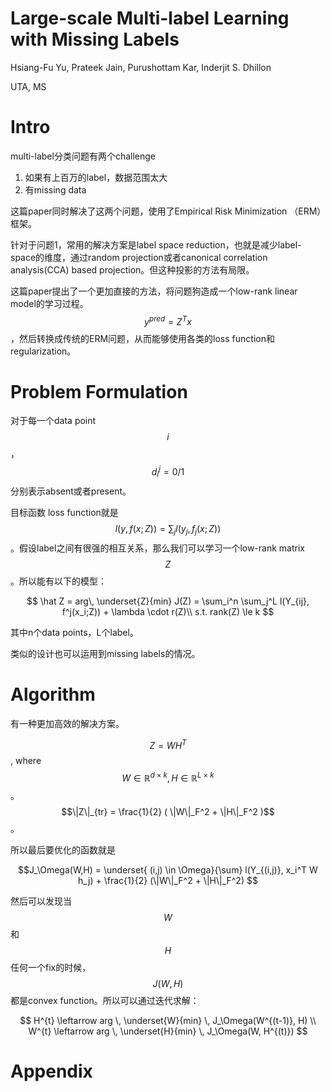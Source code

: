 # Large-scale Multi-label Learning with Missing Labels

Hsiang-Fu Yu, Prateek Jain, Purushottam Kar, Inderjit S. Dhillon

UTA, MS

# Intro

multi-label分类问题有两个challenge

1. 如果有上百万的label，数据范围太大
2. 有missing data

这篇paper同时解决了这两个问题，使用了Empirical Risk Minimization （ERM）框架。

针对于问题1，常用的解决方案是label space reduction，也就是减少label-space的维度，通过random projection或者canonical correlation analysis(CCA) based projection。但这种投影的方法有局限。

这篇paper提出了一个更加直接的方法，将问题狗造成一个low-rank linear model的学习过程。$$y^{pred} = Z^T x$$，然后转换成传统的ERM问题，从而能够使用各类的loss function和regularization。

# Problem Formulation

对于每一个data point $$i$$，$$d_i^j = 0/1$$分别表示absent或者present。

目标函数 loss function就是 $$ l(y, f(x;Z)) = \sum_j l( y_j, f_j(x;Z))$$。假设label之间有很强的相互关系，那么我们可以学习一个low-rank matrix $$Z$$。所以能有以下的模型：

$$
\hat Z = arg\, \underset{Z}{min} J(Z) = \sum_i^n \sum_j^L l(Y_{ij}, f^j(x_i;Z)) + \lambda \cdot r(Z)\\
s.t. rank(Z) \le k
$$

其中n个data points，L个label。

类似的设计也可以运用到missing labels的情况。

# Algorithm

有一种更加高效的解决方案。

$$Z = W H^T$$, where $$W \in \mathbb{R}^{d \times k}, H \in \mathbb{R}^{L \times k}$$。$$\|Z\|_{tr} = \frac{1}{2} ( \|W\|_F^2 + \|H\|_F^2 )$$。

所以最后要优化的函数就是

$$J_\Omega(W,H) = \underset{ (i,j) \in \Omega}{\sum} l(Y_{(i,j)}, x_i^T W h_j) + \frac{1}{2} (\|W\|_F^2 + \|H\|_F^2) $$

然后可以发现当$$W$$和$$H$$任何一个fix的时候，$$J(W,H)$$都是convex function。所以可以通过迭代求解：

$$
H^{t} \leftarrow arg \, \underset{W}{min} \, J_\Omega(W^{(t-1)}, H)
\\
W^{t} \leftarrow arg \, \underset{H}{min} \, J_\Omega(W, H^{(t)})
$$

# Appendix

